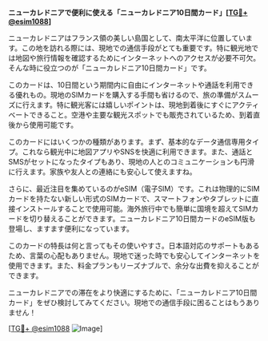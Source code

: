**ニューカレドニアで便利に使える「ニューカレドニア10日間カード」[[TG💪+ @esim1088](https://t.me/s/esim1088)]**

ニューカレドニアはフランス領の美しい島国として、南太平洋に位置しています。この地を訪れる際には、現地での通信手段がとても重要です。特に観光地では地図や旅行情報を確認するためにインターネットへのアクセスが必要不可欠。そんな時に役立つのが「ニューカレドニア10日間カード」です。

このカードは、10日間という期間内に自由にインターネットや通話を利用できる優れもの。現地のSIMカードを購入する手間も省けるので、旅の準備がスムーズに行えます。特に観光客には嬉しいポイントは、現地到着後にすぐにアクティベートできること。空港や主要な観光スポットでも販売されているため、到着直後から使用可能です。

このカードにはいくつかの種類があります。まず、基本的なデータ通信専用タイプ。これなら観光中に地図アプリやSNSを快適に利用できます。また、通話とSMSがセットになったタイプもあり、現地の人とのコミュニケーションも円滑に行えます。家族や友人との連絡にも安心して使えますね。

さらに、最近注目を集めているのがeSIM（電子SIM）です。これは物理的にSIMカードを持たない新しい形式のSIMカードで、スマートフォンやタブレットに直接インストールすることで使用可能。海外旅行中でも簡単に国境を超えてSIMカードを切り替えることができます。ニューカレドニア10日間カードのeSIM版も登場し、ますます便利になっています。

このカードの特長は何と言ってもその使いやすさ。日本語対応のサポートもあるため、言葉の心配もありません。現地で迷った時でも安心してインターネットを使用できます。また、料金プランもリーズナブルで、余分な出費を抑えることができます。

ニューカレドニアでの滞在をより快適にするために、「ニューカレドニア10日間カード」をぜひ検討してみてください。現地での通信手段に困ることはもうありません！

[[TG💪+ @esim1088](https://t.me/s/esim1088) ![Image](https://i.postimg.cc/Y0z9fWf4/image.png)]